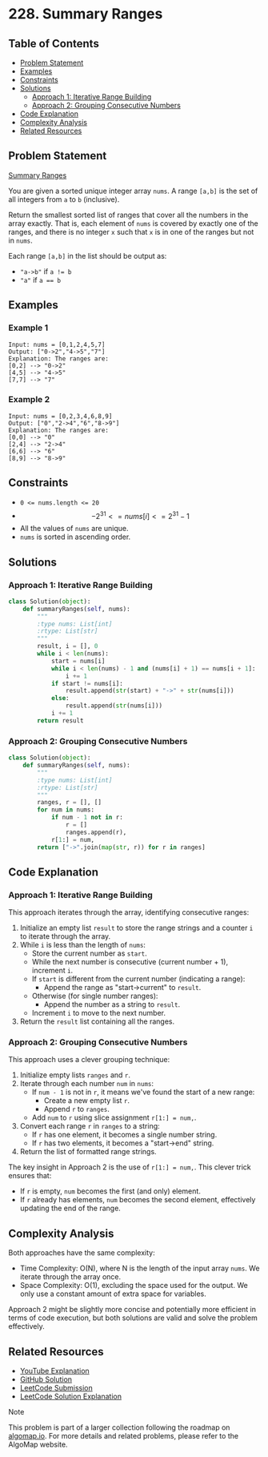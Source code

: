 # 228. Summary Ranges

## Table of Contents

- [Problem Statement](#problem-statement)
- [Examples](#examples)
- [Constraints](#constraints)
- [Solutions](#solutions)
  - [Approach 1: Iterative Range Building](#approach-1-iterative-range-building)
  - [Approach 2: Grouping Consecutive Numbers](#approach-2-grouping-consecutive-numbers)
- [Code Explanation](#code-explanation)
- [Complexity Analysis](#complexity-analysis)
- [Related Resources](#related-resources)

## Problem Statement

[Summary Ranges](https://leetcode.com/problems/summary-ranges/)

You are given a sorted unique integer array `nums`. A range `[a,b]` is the set of all integers from `a` to `b` (inclusive).

Return the smallest sorted list of ranges that cover all the numbers in the array exactly. That is, each element of `nums` is covered by exactly one of the ranges, and there is no integer `x` such that `x` is in one of the ranges but not in `nums`.

Each range `[a,b]` in the list should be output as:

- `"a->b"` if `a != b`
- `"a"` if `a == b`

## Examples

### Example 1

```
Input: nums = [0,1,2,4,5,7]
Output: ["0->2","4->5","7"]
Explanation: The ranges are:
[0,2] --> "0->2"
[4,5] --> "4->5"
[7,7] --> "7"
```

### Example 2

```
Input: nums = [0,2,3,4,6,8,9]
Output: ["0","2->4","6","8->9"]
Explanation: The ranges are:
[0,0] --> "0"
[2,4] --> "2->4"
[6,6] --> "6"
[8,9] --> "8->9"
```

## Constraints

- `0 <= nums.length <= 20`
- $$-2^{31} <= nums[i] <= 2^{31} - 1$$
- All the values of `nums` are unique.
- `nums` is sorted in ascending order.

## Solutions

### Approach 1: Iterative Range Building

```python
class Solution(object):
    def summaryRanges(self, nums):
        """
        :type nums: List[int]
        :rtype: List[str]
        """
        result, i = [], 0
        while i < len(nums):
            start = nums[i]
            while i < len(nums) - 1 and (nums[i] + 1) == nums[i + 1]:
                i += 1
            if start != nums[i]:
                result.append(str(start) + "->" + str(nums[i]))
            else:
                result.append(str(nums[i]))
            i += 1
        return result
```

### Approach 2: Grouping Consecutive Numbers

```python
class Solution(object):
    def summaryRanges(self, nums):
        """
        :type nums: List[int]
        :rtype: List[str]
        """
        ranges, r = [], []
        for num in nums:
            if num - 1 not in r:
                r = []
                ranges.append(r),
            r[1:] = num,
        return ["->".join(map(str, r)) for r in ranges]
```

## Code Explanation

### Approach 1: Iterative Range Building

This approach iterates through the array, identifying consecutive ranges:

1. Initialize an empty list `result` to store the range strings and a counter `i` to iterate through the array.
2. While `i` is less than the length of `nums`:
   - Store the current number as `start`.
   - While the next number is consecutive (current number + 1), increment `i`.
   - If `start` is different from the current number (indicating a range):
     - Append the range as "start->current" to `result`.
   - Otherwise (for single number ranges):
     - Append the number as a string to `result`.
   - Increment `i` to move to the next number.
3. Return the `result` list containing all the ranges.

### Approach 2: Grouping Consecutive Numbers

This approach uses a clever grouping technique:

1. Initialize empty lists `ranges` and `r`.
2. Iterate through each number `num` in `nums`:
   - If `num - 1` is not in `r`, it means we've found the start of a new range:
     - Create a new empty list `r`.
     - Append `r` to `ranges`.
   - Add `num` to `r` using slice assignment `r[1:] = num,`.
3. Convert each range `r` in `ranges` to a string:
   - If `r` has one element, it becomes a single number string.
   - If `r` has two elements, it becomes a "start->end" string.
4. Return the list of formatted range strings.

The key insight in Approach 2 is the use of `r[1:] = num,`. This clever trick ensures that:

- If `r` is empty, `num` becomes the first (and only) element.
- If `r` already has elements, `num` becomes the second element, effectively updating the end of the range.

## Complexity Analysis

Both approaches have the same complexity:

- Time Complexity: O(N), where N is the length of the input array `nums`. We iterate through the array once.
- Space Complexity: O(1), excluding the space used for the output. We only use a constant amount of extra space for variables.

Approach 2 might be slightly more concise and potentially more efficient in terms of code execution, but both solutions are valid and solve the problem effectively.

## Related Resources

- [YouTube Explanation](https://youtu.be/ZHJDwbfqoa8?si=HFic_okEDILM88DC)
- [GitHub Solution](https://github.com/gahogg/Leetcode-Solutions/tree/main/Summary%20Ranges%20-%20Leetcode%20228)
- [LeetCode Submission](https://leetcode.com/submissions/detail/1397595464/)
- [LeetCode Solution Explanation](https://leetcode.com/problems/summary-ranges/solutions/5816924/solution)

> [!NOTE]
> This problem is part of a larger collection following the roadmap on [algomap.io](https://algomap.io/). For more details and related problems, please refer to the AlgoMap website.
